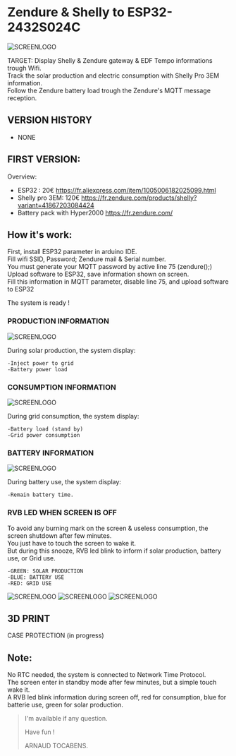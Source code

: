 # Zendure & Shelly to ESP32-2432S024C

![SCREENLOGO](https://github.com/Pidow/Zendure-ESP32-2432S024C/blob/main/img/IMG1.jpg?raw=true)

TARGET:
Display Shelly & Zendure gateway & EDF Tempo informations trough Wifi.  
Track the solar production and electric consumption with Shelly Pro 3EM information.  
Follow the Zendure battery load trough the Zendure's MQTT message reception.  


## VERSION HISTORY
*   NONE

## FIRST VERSION:

Overview:
*   ESP32 : 20€ https://fr.aliexpress.com/item/1005006182025099.html
*   Shelly pro 3EM: 120€ https://fr.zendure.com/products/shelly?variant=41867203084424
*   Battery pack with Hyper2000 https://fr.zendure.com/

## How it's work:
First, install ESP32 parameter in arduino IDE.  
Fill wifi SSID, Password; Zendure mail & Serial number.  
You must generate your MQTT password by active line 75 (zendure();)  
Upload software to ESP32, save information shown on screen.  
Fill this information in MQTT parameter, disable line 75, and upload software to ESP32  

The system is ready !

### PRODUCTION INFORMATION
![SCREENLOGO](https://github.com/Pidow/Zendure-ESP32-2432S024C/blob/main/img/SCREENON_Prod.jpg?raw=true)

During solar production, the system display:

	-Inject power to grid  
	-Battery power load  

### CONSUMPTION INFORMATION
![SCREENLOGO](https://github.com/Pidow/Zendure-ESP32-2432S024C/blob/main/img/SCREENON_Conso.jpg?raw=true)

During grid consumption, the system display:

	-Battery load (stand by)  
	-Grid power consumption  

### BATTERY INFORMATION
![SCREENLOGO](https://github.com/Pidow/Zendure-ESP32-2432S024C/blob/main/img/SCREENON_Batterie.jpg?raw=true)

During battery use, the system display:

	-Remain battery time.  
	
### RVB LED WHEN SCREEN IS OFF
To avoid any burning mark on the screen & useless consumption, the screen shutdown after few minutes.  
You just have to  touch the screen to wake it.  
But during this snooze, RVB led blink to inform if solar production, battery use, or Grid use.  

	-GREEN: SOLAR PRODUCTION  
	-BLUE: BATTERY USE  
	-RED: GRID USE  

![SCREENLOGO](https://github.com/Pidow/Zendure-ESP32-2432S024C/blob/main/img/SCREENOFF_Prod.jpg?raw=true)
![SCREENLOGO](https://github.com/Pidow/Zendure-ESP32-2432S024C/blob/main/img/SCREENOFF_Battery.jpg?raw=true)
![SCREENLOGO](https://github.com/Pidow/Zendure-ESP32-2432S024C/blob/main/img/SCREENOFF_Conso.jpg?raw=true)

## 3D PRINT
CASE PROTECTION (in progress)



## Note:
No RTC needed, the system is connected to Network Time Protocol.  
The screen enter in standby mode after few minutes, but a simple touch wake it.  
A RVB led blink information during screen off, red for consumption, blue for batterie use, green for solar production.  

> I'm available if any question.
> 
> Have fun !
> 
>    ARNAUD TOCABENS.
